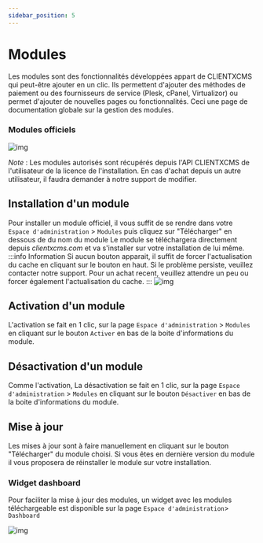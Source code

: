 ```yaml
---
sidebar_position: 5
---
```


# Modules

Les modules sont des fonctionnalités développées appart de CLIENTXCMS qui peut-être ajouter en un clic. Ils permettent d'ajouter des méthodes de paiement ou des fournisseurs de service (Plesk, cPanel, Virtualizor) ou permet d'ajouter de nouvelles pages ou fonctionnalités.
Ceci une page de documentation globale sur la gestion des modules.

### Modules officiels
![img](https://media.discordapp.net/attachments/926274245225504779/954534628222435378/unknown.png)

*Note* : Les modules autorisés sont récupérés depuis l'API CLIENTXCMS de l'utilisateur de la licence de l'installation. En cas d'achat depuis un autre utilisateur, il faudra demander à notre support de modifier.

## Installation d'un module
Pour installer un module officiel, il vous suffit de se rendre dans votre `Espace d'administration` > `Modules` puis cliquez sur "Télécharger" en dessous de du nom du module
Le module se téléchargera directement depuis *clientxcms.com* et va s'installer sur votre installation de lui même.
:::info Information
Si aucun bouton apparait, il suffit de forcer l'actualisation du cache en cliquant sur le bouton en haut.
Si le problème persiste, veuillez contacter notre support.
Pour un achat recent, veuillez attendre un peu ou forcer également l'actualisation du cache.
:::
![img](https://media.discordapp.net/attachments/926274245225504779/954536548559380560/unknown.png)
## Activation d'un module

L'activation se fait en 1 clic, sur la page `Espace d'administration` > `Modules` en cliquant sur le bouton `Activer` en bas de la boite d'informations du module.

## Désactivation d'un module
Comme l'activation, La désactivation se fait en 1 clic, sur la page `Espace d'administration` > `Modules` en cliquant sur le bouton `Désactiver` en bas de la boite d'informations du module.

## Mise à jour

Les mises à jour sont à faire manuellement en cliquant sur le bouton "Télécharger" du module choisi.
Si vous êtes en dernière version du module il vous proposera de réinstaller le module sur votre installation.

### Widget dashboard
Pour faciliter la mise à jour des modules, un widget avec les modules téléchargeable est disponible sur la page `Espace d'administration`> `Dashboard`

![img](https://media.discordapp.net/attachments/926274245225504779/954544218112667688/unknown.png)
